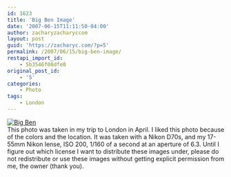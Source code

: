 ```yaml
---
id: 1623
title: 'Big Ben Image'
date: '2007-06-15T11:11:50-04:00'
author: zacharyzacharyccom
layout: post
guid: 'https://zacharyc.com/?p=5'
permalink: /2007/06/15/big-ben-image/
restapi_import_id:
    - 5b3546f08dfe0
original_post_id:
    - '5'
categories:
    - Photo
tags:
    - London
---
```


[![Big Ben](https://i0.wp.com/zacharyc.com/wp-content/uploads/2007/06/bigben.thumbnail.jpg?w=1100&ssl=1)](https://i0.wp.com/zacharyc.com/wp-content/uploads/2007/06/bigben.jpg?ssl=1 "Big Ben")  
This photo was taken in my trip to London in April. I liked this photo because of the colors and the location. It was taken with a Nikon D70s, and my 17-55mm Nikon lense, ISO 200, 1/160 of a second at an aperture of 6.3. Until I figure out which license I want to distribute these images under, please do not redistribute or use these images without getting explicit permission from me, the owner (thank you).